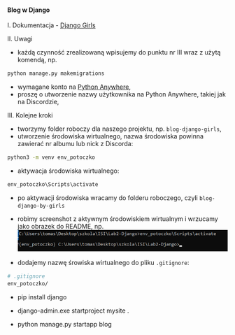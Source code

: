 #### Blog w Django

I. Dokumentacja - [Django Girls](https://tutorial.djangogirls.org/pl/)

II. Uwagi  
- każdą czynność zrealizowaną wpisujemy do punktu nr III wraz z użytą komendą, np.  
```bash
python manage.py makemigrations
```
- wymagane konto na [Python Anywhere](https://www.pythonanywhere.com/),  
- proszę o utworzenie nazwy użytkownika na Python Anywhere, takiej jak na Discordzie,  

III. Kolejne kroki
- tworzymy folder roboczy dla naszego projektu, np. `blog-django-girls`,  
- utworzenie środowiska wirtualnego, nazwa środowiska powinna zawierać nr albumu lub nick z Discorda:  
```bash
python3 -m venv env_potoczko
```
- aktywacja środowiska wirtualnego:  
```cmd
env_potoczko\Scripts\activate
```
- po aktywacji środowiska wracamy do folderu roboczego, czyli `blog-django-by-girls`
- robimy screenshot z aktywnym środowiskiem wirtualnym i wrzucamy jako obrazek do README, np.  
![venv](venv-screenshot.png)

- dodajemy nazwę śrowiska wirtualnego do pliku `.gitignore`:  
```bash
# .gitignore
env_potoczko/
```
- pip install django

- django-admin.exe startproject mysite .

- python manage.py startapp blog